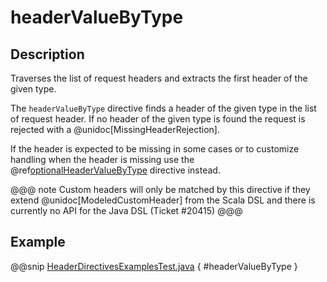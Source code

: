 # headerValueByType

## Description

Traverses the list of request headers and extracts the first header of the given type.

The `headerValueByType` directive finds a header of the given type in the list of request header. If no header of
the given type is found the request is rejected with a @unidoc[MissingHeaderRejection].

If the header is expected to be missing in some cases or to customize handling when the header
is missing use the @ref[optionalHeaderValueByType](optionalHeaderValueByType.md) directive instead.

@@@ note
Custom headers will only be matched by this directive if they extend @unidoc[ModeledCustomHeader]
from the Scala DSL and there is currently no API for the Java DSL (Ticket #20415)
@@@

## Example

@@snip [HeaderDirectivesExamplesTest.java]($test$/java/docs/http/javadsl/server/directives/HeaderDirectivesExamplesTest.java) { #headerValueByType }
